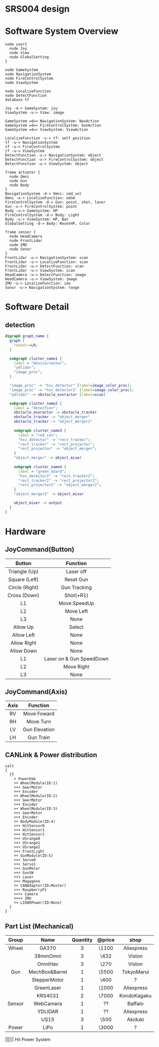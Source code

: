 # SRS004 design

# Software System Overview

```plantuml
node user{
  node Joy
  node View
  node GlobalSetting
}

node GameSystem
node NavigationSystem
node FireControlSystem
node ViewSystem

node LocalizeFunction
node DetectFunction
database tf

Joy -d-> GameSystem: joy
ViewSystem -u-> View: image

GameSystem =d=> NavigationSystem: NavAction
GameSystem =d=> FireControlSystem: GunAction
GameSystem =d=> ViewSystem: ViewAction

LocalizeFunction -u-> tf: self position
tf -u-> NavigationSystem
tf -u-> FireControlSystem
tf -u-> ViewSystem
DetectFunction -u-> NavigationSystem: object
DetectFunction -u-> FireControlSystem: object
DetectFunction -u-> ViewSystem: object

frame actuator {
  node Omni
  node Gun
  node Body
}
NavigationSystem -d-> Omni: cmd_vel
Omni -u-> LocalizeFunction: odom
FireControlSystem -d-> Gun: point, shot, laser
Gun -u-> FireControlSystem: point
Body -u-> GameSystem: HP
FireControlSystem -d-> Body: Light
Body -u-> ViewSystem: HP, Bat
GlobalSetting -d-> Body: ResetHP, Color

frame sensor {
  node HeadCamera
  node FrontLidar
  node IMU
  node Sonor
}
FrontLidar -u-> NavigationSystem: scan
FrontLidar -u-> LocalizeFunction: scan
FrontLidar -u-> DetectFunction: scan
FrontLidar -u-> ViewSystem: scan
HeadCamera -u-> DetectFunction: image
HeadCamera -u-> ViewSystem: image
IMU -u-> LocalizeFunction: imu
Sonor -u-> NavigationSystem: range
```

# Software Detail

## detection

```dot
digraph graph_name {
  graph [
    rankdir=LR;
  ]

  subgraph cluster_name1 {
    label = "device/sensor";
    "ydlidar";
    "image_proc";
  }

  "image_proc" -> "hsv_detector" [label=image_color_proc];
  "image_proc" -> "hsv_detector2" [label=image_color_proc];
  "ydlidar" -> obstacle_exoractor [label=scan]

  subgraph cluster_name2 {
    label = "detection";
    obstacle_exoractor -> obstacle_tracker
    obstacle_tracker -> "object_merger"
    obstacle_tracker -> "object_merger2"
    
    subgraph cluster_name3 {
      label = "red_can";
      "hsv_detector" -> "rect_tracker";
      "rect_tracker" -> "rect_projector";
      "rect_projector" -> "object_merger";
    }
    "object_merger" -> object_mixer
  
    subgraph cluster_name4 {
      label = "green_board";
      "hsv_detector2" -> "rect_tracker2";
      "rect_tracker2" -> "rect_projector2";
      "rect_projector2" -> "object_merger2";
    }
    "object_merger2" -> object_mixer

    object_mixer -> output
  }
}
```
# Hardware

## JoyCommand(Button)

| Button | Function |
|:-:|:-:|
| Triangle (Up) | Laser off |
| Square (Left) | Reset Gun |
| Circle (Right)  | Gun Tracking |
| Cross (Down) | Shot(+R1) |
| L1 | Move SpeedUp |
| L2 | Move Left |
| L3 | None |
| Allow Up | Select |
| Allow Left | None |
| Allow Right | None |
| Allow Down | None |
| L1 | Laser on & Gun SpeedDown |
| L2 | Move Right |
| L3 | None |

## JoyCommand(Axis)
| Axis | Function |
|:-:|:-:|
| RV | Move Foward |
| RH | Move Turn |
| LV | Gun Elevation |
| LH | Gun Train |


## CANLink & Power distribution
```plantuml
salt
{
  {T
    + PowerHab
    ++ WheelModule(ID:1)
    +++ GeerMotor
    +++ Encoder
    ++ WheelModule(ID:2)
    +++ GeerMotor
    +++ Encoder
    ++ WheelModule(ID:3)
    +++ GeerMotor
    +++ Encoder
    ++ BodyModule(ID:4)
    +++ HitSensor0
    +++ HitSensor1
    +++ HitSensor2
    +++ USrange0
    +++ USrange1
    +++ USrange2
    +++ FrontLight
    ++ GunModule(ID:5)
    +++ Servo0
    +++ Servo1
    +++ GunMotor
    +++ GunSW
    +++ Laser
    +++ Magagene
    ++ CANAdapter(ID:Master)
    +++ RaspberryPi
    ++++ Camera
    ++++ IMU
    ++ LIDARPower(ID:None)
  }
}
```

## Part List (Mechanical)

| Group | Name | Quantity | @price | shop |
|:-:|:-:|:-:|:-:|:-:|
| Wheel | GA370 | 3 | \1100 | Aliexpress |
|  | 38mmOmni | 3 | \432 | Viston |
|  | OmniHav | 3 | \270 | Viston |
| Gun | MechBox&Barrel | 1 | \5500 | TokyoMarui |
|  | StepperMotor | 1 | \400 | ? |
|  | GreenLaser | 1 | \1000 | Aliexpress |
|  | KRS4031 | 2 | \7000 | KondoKagaku |
| Sensor | WebCamera | 1 | ?? | Baffalo |
|  | YDLIDAR | 1 | ?? | Aliexpress |
|  | US15 | 3 | \500 | Akiduki |
| Power | LiPo | 1 | \3000 | ? |


||||||
Hit
Power
System
